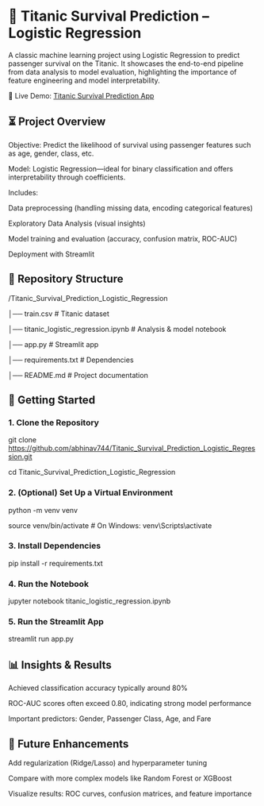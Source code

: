 # 🚢 Titanic Survival Prediction – Logistic Regression

A classic machine learning project using Logistic Regression to predict passenger survival on the Titanic. It showcases the end-to-end pipeline from data analysis to model evaluation, highlighting the importance of feature engineering and model interpretability.

🔗 Live Demo: [Titanic Survival Prediction App](https://titanicsurvivalpredictionlogisticregression-hkl76vu2jra5ge8mb2.streamlit.app/)

## ⏳ Project Overview

Objective: Predict the likelihood of survival using passenger features such as age, gender, class, etc.

Model: Logistic Regression—ideal for binary classification and offers interpretability through coefficients.

Includes:

Data preprocessing (handling missing data, encoding categorical features)

Exploratory Data Analysis (visual insights)

Model training and evaluation (accuracy, confusion matrix, ROC-AUC)

Deployment with Streamlit

## 📂 Repository Structure

/Titanic_Survival_Prediction_Logistic_Regression

│── train.csv                         # Titanic dataset

│── titanic_logistic_regression.ipynb # Analysis & model notebook

│── app.py                            # Streamlit app

│── requirements.txt                  # Dependencies

│── README.md                         # Project documentation

## 🚀 Getting Started

### 1. Clone the Repository

git clone https://github.com/abhinav744/Titanic_Survival_Prediction_Logistic_Regression.git

cd Titanic_Survival_Prediction_Logistic_Regression

### 2. (Optional) Set Up a Virtual Environment

python -m venv venv

source venv/bin/activate       # On Windows: venv\Scripts\activate

### 3. Install Dependencies

pip install -r requirements.txt

### 4. Run the Notebook

jupyter notebook titanic_logistic_regression.ipynb

### 5. Run the Streamlit App

streamlit run app.py

## 📊 Insights & Results

Achieved classification accuracy typically around 80%

ROC-AUC scores often exceed 0.80, indicating strong model performance

Important predictors: Gender, Passenger Class, Age, and Fare

## 🔮 Future Enhancements

Add regularization (Ridge/Lasso) and hyperparameter tuning

Compare with more complex models like Random Forest or XGBoost

Visualize results: ROC curves, confusion matrices, and feature importance
